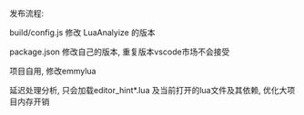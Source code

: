 发布流程:

build/config.js 修改 LuaAnalyize 的版本

package.json 修改自己的版本, 重复版本vscode市场不会接受


项目自用, 修改emmylua


延迟处理分析, 只会加载editor_hint*.lua 及当前打开的lua文件及其依赖, 优化大项目内存开销